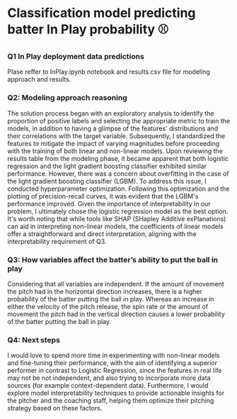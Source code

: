 # Classification model predicting batter In Play probability ⚾️

### Q1 In Play deployment data predictions

Plase reffer to InPlay.ipynb notebook and results.csv file for modeling approach and results.

### Q2: Modeling approach reasoning

The solution process began with an exploratory analysis to identify the proportion of positive labels and selecting the appropriate metric to train the models, in addition to having a glimpse of the features' distributions and their correlations with the target variable. Subsequently, I standardized the features to mitigate the impact of varying magnitudes before proceeding with the training of both linear and non-linear models. Upon reviewing the results table from the modeling phase, it became apparent that both logistic regression and the light gradient boosting classifier exhibited similar performance. However, there was a concern about overfitting in the case of the light gradient boosting classifier (LGBM). To address this issue, I conducted hyperparameter optimization. Following this optimization and the plotting of precision-recall curves, it was evident that the LGBM's performance improved. Given the importance of interpretability in our problem, I ultimately chose the logistic regression model as the best option. It's worth noting that while tools like SHAP (SHapley Additive exPlanations) can aid in interpreting non-linear models, the coefficients of linear models offer a straightforward and direct interpretation, aligning with the interpretability requirement of Q3.

### Q3: How variables affect the batter’s ability to put the ball in play

Considering that all variables are independent. If the amount of movement the pitch had in the horizontal direction increases, there is a higher probability of the batter putting the ball in play. Whereas an increase in either the velocity of the pitch release, the spin rate or the amount of movement the pitch had in the vertical direction causes a lower probability of the batter putting the ball in play.

### Q4: Next steps

I would love to spend more time in experimenting with non-linear models and fine-tuning their performance, with the aim of identifying a superior performer in contrast to Logistic Regression, since the features in real life may not be not independent, and also trying to incorporate more data sources (for example context-dependent data). Furthermore, I would explore model interpretability techniques to provide actionable insights for the pitcher and the coaching staff, helping them optimize their pitching strategy based on these factors.
